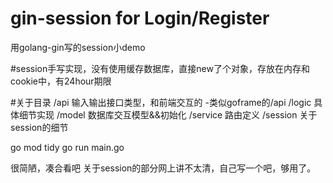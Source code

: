 # gin-session for Login/Register
用golang-gin写的session小demo

#session手写实现，没有使用缓存数据库，直接new了个对象，存放在内存和cookie中，有24hour期限

#关于目录
/api	输入输出接口类型，和前端交互的	-类似goframe的/api
/logic	具体细节实现
/model	数据库交互模型&&初始化
/service 路由定义
/session 关于session的细节

go mod tidy
go run main.go

很简陋，凑合看吧
关于session的部分网上讲不太清，自己写一个吧，够用了。
